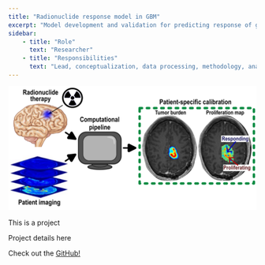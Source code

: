 ```yaml
---
title: "Radionuclide response model in GBM"
excerpt: "Model development and validation for predicting response of glioblastoma patients to rhenium based nanoparticles"
sidebar:
    - title: "Role"
      text: "Researcher"
    - title: "Responsibilities"
      text: "Lead, conceptualization, data processing, methodology, analysis, writing"
---
```

![image](/assets/images/RNL_overview.png)

This is a project

Project details here

Check out the [GitHub!](https://github.com/cchristenson2)
